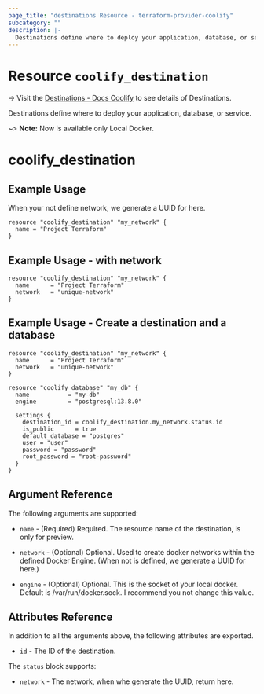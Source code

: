 ```yaml
---
page_title: "destinations Resource - terraform-provider-coolify"
subcategory: ""
description: |-
  Destinations define where to deploy your application, database, or service.
---
```


# Resource `coolify_destination`

-> Visit the [Destinations - Docs Coolify](https://docs.coollabs.io/coolify/destinations) to see details of Destinations.

Destinations define where to deploy your application, database, or service.

~> **Note:** Now is available only Local Docker.

# coolify_destination

## Example Usage
When your not define network, we generate a UUID for here.
```hcl
resource "coolify_destination" "my_network" {
  name = "Project Terraform"
}
```

## Example Usage - with network
```hcl
resource "coolify_destination" "my_network" {
  name      = "Project Terraform"
  network   = "unique-network"
}
```

## Example Usage - Create a destination and a database
```hcl
resource "coolify_destination" "my_network" {
  name      = "Project Terraform"
  network   = "unique-network"
}

resource "coolify_database" "my_db" {
  name           = "my-db"
  engine         = "postgresql:13.8.0"

  settings {
    destination_id = coolify_destination.my_network.status.id
    is_public      = true
    default_database = "postgres"
    user = "user"
    password = "password"
    root_password = "root-password"
  }
}
```

## Argument Reference

The following arguments are supported:

* `name` -
  (Required)
  Required. The resource name of the destination, is only for preview.

* `network` -
  (Optional)
  Optional. Used to create docker networks within the defined Docker Engine. (When not is defined, we generate a UUID for here.)

* `engine` -
  (Optional)
  Optional. This is the socket of your local docker. Default is /var/run/docker.sock. I recommend you not change this value.


## Attributes Reference

In addition to all the arguments above, the following attributes are exported.

* `id` -
  The ID of the destination.

The `status` block supports:
* `network` -
    The network, when whe generate the UUID, return here.
